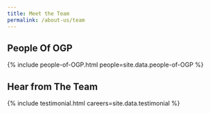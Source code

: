 ```yaml
---
title: Meet the Team
permalink: /about-us/team
---
```

## **People Of OGP**


{% include people-of-OGP.html people=site.data.people-of-OGP %}

## **Hear from The Team**


{% include testimonial.html careers=site.data.testimonial %}